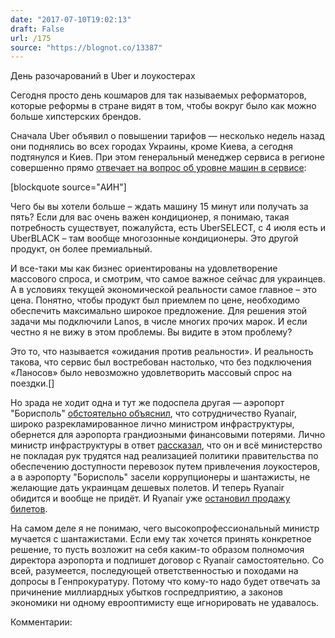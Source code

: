 ```yaml
---
date: "2017-07-10T19:02:13"
draft: False
url: /175
source: "https://blognot.co/13387"
---
```


[‌](https://blognot.co/wp-content/uploads/2017/07/ryanair-aircraft-1.jpg)День разочарований в Uber и лоукостерах

Сегодня просто день кошмаров для так называемых реформаторов, которые реформы в стране видят в том, чтобы вокруг было как можно больше хипстерских брендов.

Сначала Uber объявил о повышении тарифов — несколько недель назад они поднялись во всех городах Украины, кроме Киева, а сегодня подтянулся и Киев. При этом генеральный менеджер сервиса в регионе совершенно прямо [отвечает на вопрос об уровне машин в сервисе](https://ain.ua/2017/07/10/aleksej-stax-uber-interview):

[blockquote source="АИН"]

Чего бы вы хотели больше – ждать машину 15 минут или получать за пять? Если для вас очень важен кондиционер, я понимаю, такая потребность существует, пожалуйста, есть UberSELECT, с 4 июля есть и UberBLACK – там вообще многозонные кондиционеры. Это другой продукт, он более премиальный.

И все-таки мы как бизнес ориентированы на удовлетворение массового спроса, и смотрим, что самое важное сейчас для украинцев. А в условиях текущей экономической реальности самое главное – это цена. Понятно, чтобы продукт был приемлем по цене, необходимо обеспечить максимально широкое предложение. Для решения этой задачи мы подключили Lanos, в числе многих прочих марок. И если честно я не вижу в этом проблемы. Вы видите в этом проблему?



Это то, что называется «ожидания против реальности». И реальность такова, что сервис был востребован настолько, что без подключения «Ланосов» было невозможно удовлетворить массовый спрос на поездки.[]

Но зрада не ходит одна и тут же подоспела другая — аэропорт "Борисполь" [обстоятельно объяснил](http://biz.liga.net/all/transport/novosti/3700763-sdelka-c-ryanair-na-grani-provala-borispol-obyasnil-prichiny.htm), что сотрудничество Ryanair, широко разрекламированное лично министром инфраструктуры, обернется для аэропорта грандиозными финансовыми потерями. Лично министр инфраструктуры в ответ [рассказал](https://www.facebook.com/volodymyr.omelyan/posts/10155002584943439), что он и всё министерство не покладая рук трудятся над реализацией политики правительства по обеспечению доступности перевозок путем привлечения лоукостеров, а в аэропорту "Борисполь" засели коррупционеры и шантажисты, не желающие дать украинцам дешевых полетов. И теперь Ryanair обидится и вообще не придёт. И Ryanair уже [остановил продажу билетов](http://biz.liga.net/all/transport/novosti/3700817-ryanair-ostanovil-prodazhu-biletov-v-ukrainu.htm).

На самом деле я не понимаю, чего высокопрофессиональный министр мучается с шантажистами. Если ему так хочется принять конкретное решение, то пусть возложит на себя каким-то образом полномочия директора аэропорта и подпишет договор с Ryanair самостоятельно. Со всей, разумеется, последующей ответственностью и походами на допросы в Генпрокуратуру. Потому что кому-то надо будет отвечать за причинение миллиардных убытков госпредприятию, а законов экономики ни одному еврооптимисту еще игнорировать не удавалось.

Комментарии:
